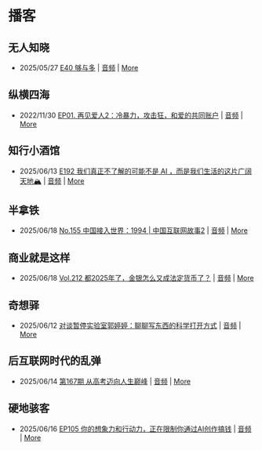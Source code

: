 # 播客

## 无人知晓
- 2025/05/27 [E40 够与多](https://www.xiaoyuzhoufm.com/episode/682ecd8b457b22ce0df770c2) | [音频](https://dts-api.xiaoyuzhoufm.com/track/611719d3cb0b82e1df0ad29e/682ecd8b457b22ce0df770c2/media.xyzcdn.net/611719d3cb0b82e1df0ad29e/lqx1UHbtbLPSGlAcSjWewCS8fYg0.m4a) | [More](channels/%E6%97%A0%E4%BA%BA%E7%9F%A5%E6%99%93.md)

## 纵横四海
- 2022/11/30 [EP01. 再见爱人2：冷暴力，攻击狂，和爱的共同账户](https://www.ximalaya.com/sound/592716797) | [音频](https://aod.cos.tx.xmcdn.com/storages/26c6-audiofreehighqps/E9/4E/GKwRIUEHXOodAq7-QQHYdhCw-aacv2-48K.m4a) | [More](channels/%E7%BA%B5%E6%A8%AA%E5%9B%9B%E6%B5%B7.md)

## 知行小酒馆
- 2025/06/13 [E192 我们真正不了解的可能不是 AI ，而是我们生活的这片广阔天地🏔️](https://www.xiaoyuzhoufm.com/episode/684b8f83574f065721e6a775) | [音频](https://dts-api.xiaoyuzhoufm.com/track/6013f9f58e2f7ee375cf4216/684b8f83574f065721e6a775/media.xyzcdn.net/6013f9f58e2f7ee375cf4216/lsKlH0FoIWriizRYy81h0gJTPi0K.m4a) | [More](channels/%E7%9F%A5%E8%A1%8C%E5%B0%8F%E9%85%92%E9%A6%86.md)

## 半拿铁
- 2025/06/18 [No.155 中国接入世界：1994 | 中国互联网故事2](https://www.ximalaya.com/sound/871428963) | [音频](https://tk.wavpub.com/WPDL_TepZJKFNRwHuWnWsznsgJKWKwESqzrXYgMKGtbJwKkBmhnnzcxhKsLXGSS-3b.m4a) | [More](channels/%E5%8D%8A%E6%8B%BF%E9%93%81.md)

## 商业就是这样
- 2025/06/18 [Vol.212 都2025年了，金银怎么又成法定货币了？](https://www.ximalaya.com/sound/872311397) | [音频](https://aod.cos.tx.xmcdn.com/storages/1b28-audiofreehighqps/AC/A8/GKwRIMAMKJ8IATsyuQPLzvwV.m4a) | [More](channels/%E5%95%86%E4%B8%9A%E5%B0%B1%E6%98%AF%E8%BF%99%E6%A0%B7.md)

## 奇想驿
- 2025/06/12 [对谈暂停实验室郭婷婷：聊聊写东西的科学打开方式](https://www.xiaoyuzhoufm.com/episode/684adc56574f065721d5960c) | [音频](https://dts-api.xiaoyuzhoufm.com/track/6034daea97755b8fc9c66480/684adc56574f065721d5960c/media.xyzcdn.net/6034daea97755b8fc9c66480/lsg_JvFtGZ36OBuiTLgzYxJmHHUx.m4a) | [More](channels/%E5%A5%87%E6%83%B3%E9%A9%BF.md)

## 后互联网时代的乱弹
- 2025/06/14 [第167期 从高考迈向人生巅峰](https://hosting.wavpub.cn/pie/ep167/) | [音频](https://tk.wavpub.com/WPDL_MRxNUSurJSkNbDkBxCpHsRyccPEZDzYMWKVgWcEWFtZqCmaNymsvZCmcWV-37.mp3) | [More](channels/%E5%90%8E%E4%BA%92%E8%81%94%E7%BD%91%E6%97%B6%E4%BB%A3%E7%9A%84%E4%B9%B1%E5%BC%B9.md)

## 硬地骇客
- 2025/06/16 [EP105 你的想象力和行动力，正在限制你通过AI创作搞钱](https://www.xiaoyuzhoufm.com/episode/6850180f2a38b4d979f2a318) | [音频](https://dts-api.xiaoyuzhoufm.com/track/640ee2438be5d40013fe4a87/6850180f2a38b4d979f2a318/media.xyzcdn.net/640ee2438be5d40013fe4a87/lmUJmzVEajjhJCa2TpfrYXAmrM4T.m4a) | [More](channels/%E7%A1%AC%E5%9C%B0%E9%AA%87%E5%AE%A2.md)


